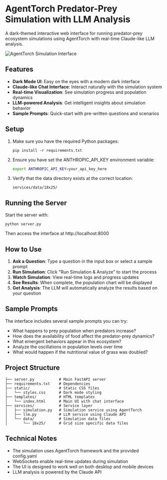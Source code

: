 # AgentTorch Predator-Prey Simulation with LLM Analysis

A dark-themed interactive web interface for running predator-prey ecosystem simulations using AgentTorch with real-time Claude-like LLM analysis.

![AgentTorch Simulation Interface](!mcp/agent-torch-mcp.png)

## Features

- **Dark Mode UI**: Easy on the eyes with a modern dark interface
- **Claude-like Chat Interface**: Interact naturally with the simulation system
- **Real-time Visualization**: See simulation progress and population dynamics
- **LLM-powered Analysis**: Get intelligent insights about simulation behavior
- **Sample Prompts**: Quick-start with pre-written questions and scenarios

## Setup

1. Make sure you have the required Python packages:
   ```
   pip install -r requirements.txt
   ```

2. Ensure you have set the ANTHROPIC_API_KEY environment variable:
   ```bash
   export ANTHROPIC_API_KEY=your_api_key_here
   ```

3. Verify that the data directory exists at the correct location:
   ```
   services/data/18x25/
   ```

## Running the Server

Start the server with:
```
python server.py
```

Then access the interface at http://localhost:8000

## How to Use

1. **Ask a Question**: Type a question in the input box or select a sample prompt
2. **Run Simulation**: Click "Run Simulation & Analyze" to start the process
3. **Watch Simulation**: View real-time logs and progress updates
4. **See Results**: When complete, the population chart will be displayed
5. **Get Analysis**: The LLM will automatically analyze the results based on your question

## Sample Prompts

The interface includes several sample prompts you can try:
- What happens to prey population when predators increase?
- How does the availability of food affect the predator-prey dynamics?
- What emergent behaviors appear in this ecosystem?
- Analyze the oscillations in population levels over time
- What would happen if the nutritional value of grass was doubled?

## Project Structure

```
├── server.py           # Main FastAPI server
├── requirements.txt    # Dependencies
├── static/             # Static CSS files
│   └── styles.css      # Dark mode styling
├── templates/          # HTML templates
│   └── index.html      # Main UI with chat interface
├── services/           # Service layer
│   ├── simulation.py   # Simulation service using AgentTorch
│   ├── llm.py          # LLM service using Claude API
│   └── data/           # Simulation data files
│       └── 18x25/      # Grid size specific data files
```

## Technical Notes

- The simulation uses AgentTorch framework and the provided config.yaml
- WebSockets enable real-time updates during simulation
- The UI is designed to work well on both desktop and mobile devices
- LLM analysis is powered by the Claude API